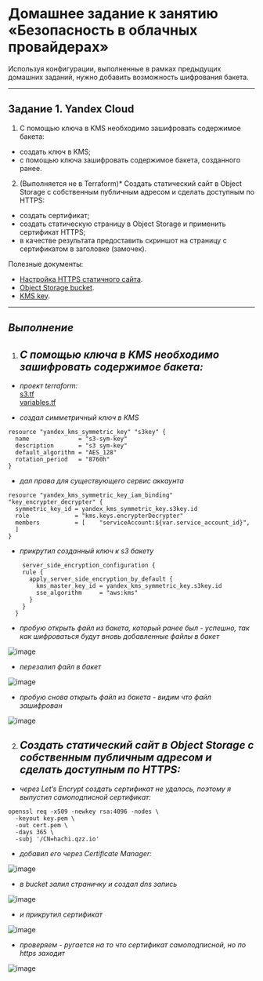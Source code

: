 # Домашнее задание к занятию «Безопасность в облачных провайдерах»  

Используя конфигурации, выполненные в рамках предыдущих домашних заданий, нужно добавить возможность шифрования бакета.

---
## Задание 1. Yandex Cloud   

1. С помощью ключа в KMS необходимо зашифровать содержимое бакета:

 - создать ключ в KMS;
 - с помощью ключа зашифровать содержимое бакета, созданного ранее.
2. (Выполняется не в Terraform)* Создать статический сайт в Object Storage c собственным публичным адресом и сделать доступным по HTTPS:

 - создать сертификат;
 - создать статическую страницу в Object Storage и применить сертификат HTTPS;
 - в качестве результата предоставить скриншот на страницу с сертификатом в заголовке (замочек).

Полезные документы:

- [Настройка HTTPS статичного сайта](https://cloud.yandex.ru/docs/storage/operations/hosting/certificate).
- [Object Storage bucket](https://registry.terraform.io/providers/yandex-cloud/yandex/latest/docs/resources/storage_bucket).
- [KMS key](https://registry.terraform.io/providers/yandex-cloud/yandex/latest/docs/resources/kms_symmetric_key).








-----------------------------------------------------------    
## *Выполнение*   
1. ## *С помощью ключа в KMS необходимо зашифровать содержимое бакета:*   
- *проект terraform:*      
      [s3.tf](https://github.com/Heimdier/Terraform/blob/main/clopro-homeworks/15.3/s3.tf)   
      [variables.tf](https://github.com/Heimdier/Terraform/blob/main/clopro-homeworks/15.3/variables.tf)   

- *создал симметричный ключ в KMS*   
```
resource "yandex_kms_symmetric_key" "s3key" {
  name              = "s3-sym-key"
  description       = "s3 sym-key"
  default_algorithm = "AES_128"
  rotation_period   = "8760h"
}
```

- *дал права для существующего сервис аккаунта*   
```
resource "yandex_kms_symmetric_key_iam_binding" "key_encrypter_decrypter" {
  symmetric_key_id = yandex_kms_symmetric_key.s3key.id
  role             = "kms.keys.encrypterDecrypter"
  members          = [    "serviceAccount:${var.service_account_id}",
  ]
}
```

- *прикрутил созданный ключ к s3 бакету*     
```
    server_side_encryption_configuration {
    rule {
      apply_server_side_encryption_by_default {
        kms_master_key_id = yandex_kms_symmetric_key.s3key.id
        sse_algorithm     = "aws:kms"
      }
    }
  }
```

- *пробую открыть файл из бакета, который ранее был - успешно, так как шифроваться будут вновь добавленные файлы в бакет*

![image](https://github.com/user-attachments/assets/1098faf0-0901-4b12-b399-ec38208d0df3)

- *перезалил файл в бакет*

![image](https://github.com/user-attachments/assets/d6e44aba-0055-49b0-9c4c-014557a93f9c)

- *пробую снова открыть файл из бакета - видим что файл зашифрован*

 ![image](https://github.com/user-attachments/assets/abb4b74d-7f3e-46af-8dd8-aebb8e03a1d2)



2. ## *Создать статический сайт в Object Storage c собственным публичным адресом и сделать доступным по HTTPS:*
- *через Let’s Encrypt создать сертификат не удалось, поэтому я выпустил самоподписной сертификат:*   
```
openssl req -x509 -newkey rsa:4096 -nodes \
  -keyout key.pem \
  -out cert.pem \
  -days 365 \
  -subj '/CN=hachi.qzz.io'
```

- *добавил его через Certificate Manager:*

![image](https://github.com/user-attachments/assets/67e3ba4d-0218-4f9b-a8cc-076eda230868)

- *в bucket залил страничку и создал dns запись*   

![image](https://github.com/user-attachments/assets/a858e49e-1790-4b41-ac76-0096cce8bed6)

- *и прикрутил сертификат*   

![image](https://github.com/user-attachments/assets/ab6cacaf-0d7f-44af-be2f-e21bfe379de9)

- *проверяем - ругается на то что сертификат самоподписной, но по https заходит*     

![image](https://github.com/user-attachments/assets/dae9bd57-95ef-4ec0-8707-39fe6da6ae35)


